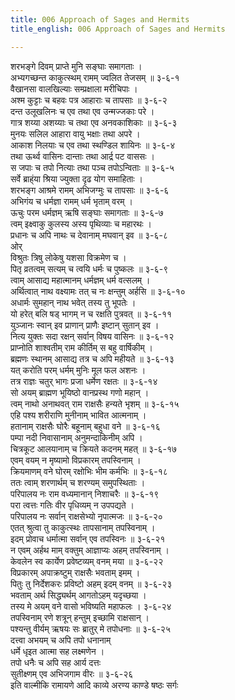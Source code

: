 ```yaml
---
title: 006 Approach of Sages and Hermits
title_english: 006 Approach of Sages and Hermits

---
```

<div class="audioEmbed"  caption="श्रीराम-हरिसीताराममूर्ति-घनपाठिभ्यां वचनम्" src="https://archive.org/download/Ramayana-recitation-Sriram-harisItArAmamUrti-Ghanapaati-v2/Kanda_3/Kanda_3_ARK-006-Ramasya_Rakshovadha_Prathignaa.mp3"></div>

शरभङ्गे दिवम् प्राप्ते मुनि सङ्घाः समागताः ।  
अभ्यगच्छन्त काकुत्स्थम् रामम् ज्वलित तेजसम् ॥ ३-६-१  
वैखानसा वालखिल्याः सम्प्रक्षाला मरीचिपाः ।  
अश्म कुट्टाः च बहवः पत्र आहाराः च तापसाः ॥ ३-६-२  
दन्त उलूखलिनः च एव तथा एव उन्मज्जकाः परे ।  
गात्र शय्या अशय्याः च तथा एव अनवकाशिकाः ॥ ३-६-३  
मुनयः सलिल आहारा वायु भक्षाः तथा अपरे ।  
आकाश निलयाः च एव तथा स्थण्डिल शायिनः ॥ ३-६-४  
तथा ऊर्थ्व वासिनः दान्ताः तथा आर्द्र पट वाससः ।  
स जपाः च तपो नित्याः तथा पञ्च तपोऽन्विताः ॥ ३-६-५  
सर्वे ब्राह्ंया श्रिया ज्युक्ता दृढ योग समाहिताः ।  
शरभङ्ग आश्रमे रामम् अभिजग्मुः च तापसाः ॥ ३-६-६  
अभिगंय च धर्मज्ञा रामम् धर्म भृताम् वरम् ।  
ऊचुः परम धर्मज्ञम् ऋषि सङ्घाः समागताः ॥ ३-६-७  
त्वम् इक्ष्वाकु कुलस्य अस्य पृथिव्याः च महारथः ।  
प्रधानः च अपि नाथः च देवानाम् मघवान् इव ॥ ३-६-८  
ओर्  
विश्रुतः त्रिषु लोकेषु यशसा विक्रमेण च ।  
पितृ व्रतत्वम् सत्यम् च त्वयि धर्मः च पुष्कलः ॥ ३-६-९  
त्वाम् आसाद्य महात्मानम् धर्मज्ञम् धर्म वत्सलम् ।  
अर्थित्वात् नाथ वक्ष्यामः तत् च नः क्षन्तुम् अर्हसि ॥ ३-६-१०  
अधार्मः सुमहान् नाथ भवेत् तस्य तु भूपतेः ।  
यो हरेत् बलि षड् भागम् न च रक्षति पुत्रवत् ॥ ३-६-११  
युञ्जानः स्वान् इव प्राणान् प्राणैः इष्टान् सुतान् इव ।  
नित्य युक्तः सदा रक्षन् सर्वान् विषय वासिनः ॥ ३-६-१२  
प्राप्नोति शाश्वतीम् राम कीर्तिम् स बहु वार्षिकीम् ।  
ब्रह्मणः स्थानम् आसाद्य तत्र च अपि महीयते ॥ ३-६-१३  
यत् करोति परम् धर्मम् मुनिः मूल फल अशनः ।  
तत्र राज्ञः चतुर् भागः प्रजा धर्मेण रक्षतः ॥ ३-६-१४  
सो अयम् ब्राह्मण भूयिष्ठो वानप्रस्थ गणो महान् ।  
त्वम् नाथो अनाथवत् राम राक्षसैः हन्यते भृशम् ॥ ३-६-१५  
एहि पश्य शरीराणि मुनीनाम् भावित आत्मनाम् ।  
हतानाम् राक्षसैः घोरैः बहूनाम् बहुधा वने ॥ ३-६-१६  
पम्पा नदी निवासानाम् अनुमन्दाकिनीम् अपि ।  
चित्रकूट आलयानाम् च क्रियते कदनम् महत् ॥ ३-६-१७  
एवम् वयम् न मृष्यामो विप्रकारम् तपस्विनाम् ।  
क्रियमाणम् वने घोरम् रक्षोभिः भीम कर्मभिः ॥ ३-६-१८  
ततः त्वाम् शरणार्थम् च शरण्यम् समुपस्थिताः ।  
परिपालय नः राम वध्यमानान् निशाचरैः ॥ ३-६-१९  
परा त्वत्तः गतिः वीर पृधिव्यम् न उपपद्यते ।  
परिपालय नः सर्वान् राक्षसेभ्यो नृपात्मजः ॥ ३-६-२०  
एतत् श्रुत्वा तु काकुत्स्थः तापसानाम् तपस्विनाम् ।  
इदम् प्रोवाच धर्मात्मा सर्वान् एव तपस्विनः ॥ ३-६-२१  
न एवम् अर्हथ माम् वक्तुम् आज्ञाप्यः अहम् तपस्विनाम् ।  
केवलेन स्व कार्येण प्रवेष्टव्यम् वनम् मया ॥ ३-६-२२  
विप्रकारम् अपाक्रष्टुम् राक्षसैः भवताम् इमम् ।  
पितुः तु निर्देशकरः प्रविष्टो अहम् इदम् वनम् ॥ ३-६-२३  
भवताम् अर्थ सिद्ध्यर्थम् आगतोऽहम् यदृच्छया ।  
तस्य मे अयम् वने वासो भविष्यति महाफलः । ३-६-२४  
तपस्विनाम् रणे शत्रून् हन्तुम् इच्छामि राक्षसान् ।  
पश्यन्तु वीर्यम् ऋषयः सः ब्रातुर् मे तपोधनाः ॥ ३-६-२५  
दत्त्वा अभयम् च अपि तपो धनानाम्  
धर्मे धृइत आत्मा सह लक्ष्मणेन ।  
तपो धनैः च अपि सह आर्य दत्तः  
सुतीक्ष्णम् एव अभिजगाम वीरः ॥ ३-६-२६  
इति वाल्मीकि रामायणे आदि काव्ये अरण्य काण्डे षष्ठः सर्गः